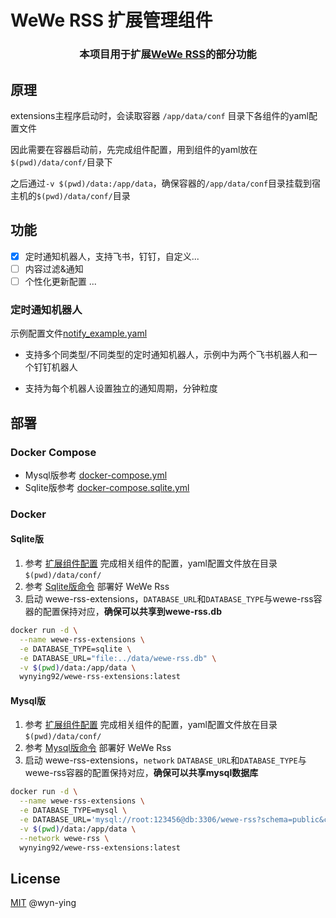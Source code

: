 # WeWe RSS 扩展管理组件

<h3 align="center">本项目用于扩展<a href="https://github.com/cooderl/wewe-rss">WeWe RSS</a>的部分功能

## 原理

extensions主程序启动时，会读取容器 `/app/data/conf` 目录下各组件的yaml配置文件

因此需要在容器启动前，先完成组件配置，用到组件的yaml放在`$(pwd)/data/conf/`目录下

之后通过`-v $(pwd)/data:/app/data`，确保容器的`/app/data/conf`目录挂载到宿主机的`$(pwd)/data/conf/`目录

## 功能

- [x] 定时通知机器人，支持飞书，钉钉，自定义...
- [ ] 内容过滤&通知
- [ ] 个性化更新配置
  ...

### 定时通知机器人

示例配置文件[notify_example.yaml](https://github.com/wyn-ying/wewe-rss-extensions/blob/main/notify_example.yaml)

- 支持多个同类型/不同类型的定时通知机器人，示例中为两个飞书机器人和一个钉钉机器人

- 支持为每个机器人设置独立的通知周期，分钟粒度

## 部署

### Docker Compose

- Mysql版参考 [docker-compose.yml](https://github.com/wyn-ying/wewe-rss-extensions/blob/main/docker-compose.yml)
- Sqlite版参考 [docker-compose.sqlite.yml](https://github.com/wyn-ying/wewe-rss-extensions/blob/main/docker-compose.sqlite.yml)

### Docker

#### Sqlite版

1. 参考 [扩展组件配置](https://github.com/wyn-ying/wewe-rss-extensions/blob/main/docs/configuation.md) 完成相关组件的配置，yaml配置文件放在目录 `$(pwd)/data/conf/`
2. 参考 [Sqlite版命令](https://github.com/cooderl/wewe-rss#sqlite) 部署好 WeWe Rss
3. 启动 wewe-rss-extensions，`DATABASE_URL`和`DATABASE_TYPE`与wewe-rss容器的配置保持对应，**确保可以共享到wewe-rss.db**

```sh
docker run -d \
  --name wewe-rss-extensions \
  -e DATABASE_TYPE=sqlite \
  -e DATABASE_URL="file:../data/wewe-rss.db" \
  -v $(pwd)/data:/app/data \
  wynying92/wewe-rss-extensions:latest
```

#### Mysql版

1. 参考 [扩展组件配置](https://github.com/wyn-ying/wewe-rss-extensions/blob/main/docs/configuation.md) 完成相关组件的配置，yaml配置文件放在目录 `$(pwd)/data/conf/`
2. 参考 [Mysql版命令](https://github.com/cooderl/wewe-rss#mysql) 部署好 WeWe Rss
3. 启动 wewe-rss-extensions，`network` `DATABASE_URL`和`DATABASE_TYPE`与wewe-rss容器的配置保持对应，**确保可以共享mysql数据库**

```sh
docker run -d \
  --name wewe-rss-extensions \
  -e DATABASE_TYPE=mysql \
  -e DATABASE_URL='mysql://root:123456@db:3306/wewe-rss?schema=public&connect_timeout=30&pool_timeout=30&socket_timeout=30' \
  -v $(pwd)/data:/app/data \
  --network wewe-rss \
  wynying92/wewe-rss-extensions:latest
```

## License

[MIT](https://raw.githubusercontent.com/wyn-ying/wewe-rss-extensions/main/LICENSE) @wyn-ying
